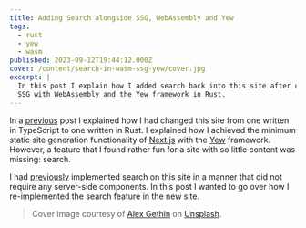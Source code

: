 ```yaml
---
title: Adding Search alongside SSG, WebAssembly and Yew
tags:
  - rust
  - yew
  - wasm
published: 2023-09-12T19:44:12.000Z
cover: /content/search-in-wasm-ssg-yew/cover.jpg
excerpt: |
  In this post I explain how I added search back into this site after changing over to using
  SSG with WebAssembly and the Yew framework in Rust.
---
```


In a [previous] post I explained how I had changed this site from one written in TypeScript to one
written in Rust. I explained how I achieved the minimum static site generation functionality of
[Next.js] with the [Yew] framework. However, a feature that I found rather fun for a site with so
little content was missing: search.

[previous]: /blog/ssg-and-hydration-with-yew
[Next.js]: https://nextjs.org/
[Yew]: https://yew.rs/

I had [previously] implemented search on this site in a manner that did not require any server-side
components. In this post I wanted to go over how I re-implemented the search feature in the new
site.

[previously]: /blog/updated-site-search

> Cover image courtesy of [Alex Gethin](https://unsplash.com/@alexis_g?utm_source=unsplash&utm_medium=referral&utm_content=creditCopyText) on [Unsplash](https://unsplash.com/photos/DKTShh1P7fw?utm_source=unsplash&utm_medium=referral&utm_content=creditCopyText).
